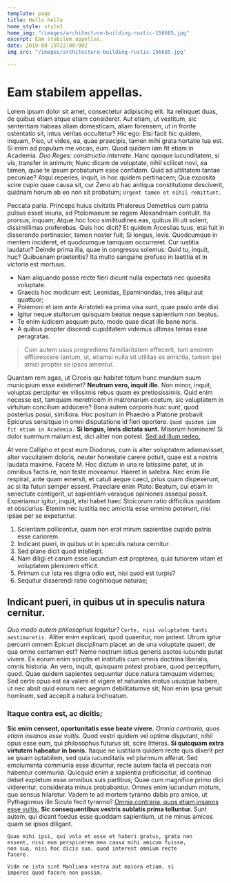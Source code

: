 ```yaml
---
template: page
title: Hello hello
home_style: style1
home_img: "/images/architecture-building-rustic-156685.jpg"
excerpt: Eam stabilem appellas.
date: 2019-08-19T22:00:00Z
img_src: "/images/architecture-building-rustic-156685.jpg"

---
```

# Eam stabilem appellas.

Lorem ipsum dolor sit amet, consectetur adipiscing elit. Ita relinquet duas, de quibus etiam atque etiam consideret. Aut etiam, ut vestitum, sic sententiam habeas aliam domesticam, aliam forensem, ut in fronte ostentatio sit, intus veritas occultetur? Hic ego: Etsi facit hic quidem, inquam, Piso, ut vides, ea, quae praecipis, tamen mihi grata hortatio tua est. Si enim ad populum me vocas, eum. Quod quidem iam fit etiam in Academia. _Duo Reges: constructio interrete._ Hanc quoque iucunditatem, si vis, transfer in animum; Nunc dicam de voluptate, nihil scilicet novi, ea tamen, quae te ipsum probaturum esse confidam. Quid ad utilitatem tantae pecuniae? Atqui reperies, inquit, in hoc quidem pertinacem; Qua exposita scire cupio quae causa sit, cur Zeno ab hac antiqua constitutione desciverit, quidnam horum ab eo non sit probatum; `Urgent tamen et nihil remittunt.`

Peccata paria. Princeps huius civitatis Phalereus Demetrius cum patria pulsus esset iniuria, ad Ptolomaeum se regem Alexandream contulit. Ita prorsus, inquam; Atque hoc loco similitudines eas, quibus illi uti solent, dissimillimas proferebas. Quis hoc dicit? Et quidem Arcesilas tuus, etsi fuit in disserendo pertinacior, tamen noster fuit; Si longus, levis. Quodcumque in mentem incideret, et quodcumque tamquam occurreret. Cur iustitia laudatur? Deinde prima illa, quae in congressu solemus: Quid tu, inquit, huc? Quibusnam praeteritis? Ita multo sanguine profuso in laetitia et in victoria est mortuus.

* Nam aliquando posse recte fieri dicunt nulla expectata nec quaesita voluptate.
* Graecis hoc modicum est: Leonidas, Epaminondas, tres aliqui aut quattuor;
* Polemoni et iam ante Aristoteli ea prima visa sunt, quae paulo ante dixi.
* Igitur neque stultorum quisquam beatus neque sapientium non beatus.
* Te enim iudicem aequum puto, modo quae dicat ille bene noris.
* A quibus propter discendi cupiditatem videmus ultimas terras esse peragratas.

> Cum autem usus progrediens familiaritatem effecerit, tum amorem efflorescere tantum, ut, etiamsi nulla sit utilitas ex amicitia, tamen ipsi amici propter se ipsos amentur.

Quantam rem agas, ut Circeis qui habitet totum hunc mundum suum municipium esse existimet? **Neutrum vero, inquit ille.** Non minor, inquit, voluptas percipitur ex vilissimis rebus quam ex pretiosissimis. Quid enim necesse est, tamquam meretricem in matronarum coetum, sic voluptatem in virtutum concilium adducere? Bona autem corporis huic sunt, quod posterius posui, similiora. Hoc positum in Phaedro a Platone probavit Epicurus sensitque in omni disputatione id fieri oportere. `Quod quidem iam fit etiam in Academia.` **Si longus, levis dictata sunt.** Miserum hominem! Si dolor summum malum est, dici aliter non potest. [Sed ad illum redeo.](http://loripsum.net/)

At vero Callipho et post eum Diodorus, cum is alter voluptatem adamavisset, alter vacuitatem doloris, neuter honestate carere potuit, quae est a nostris laudata maxime. Facete M. Hoc dictum in una re latissime patet, ut in omnibus factis re, non teste moveamur. Haeret in salebra. Nec enim ille respirat, ante quam emersit, et catuli aeque caeci, prius quam dispexerunt, ac si ita futuri semper essent. Praeclare enim Plato: Beatum, cui etiam in senectute contigerit, ut sapientiam verasque opiniones assequi possit. Experiamur igitur, inquit, etsi habet haec Stoicorum ratio difficilius quiddam et obscurius. Etenim nec iustitia nec amicitia esse omnino poterunt, nisi ipsae per se expetuntur.

1. Scientiam pollicentur, quam non erat mirum sapientiae cupido patria esse cariorem.
2. Indicant pueri, in quibus ut in speculis natura cernitur.
3. Sed plane dicit quod intellegit.
4. Nam diligi et carum esse iucundum est propterea, quia tutiorem vitam et voluptatem pleniorem efficit.
5. Primum cur ista res digna odio est, nisi quod est turpis?
6. Sequitur disserendi ratio cognitioque naturae;

## Indicant pueri, in quibus ut in speculis natura cernitur.

_Quo modo autem philosophus loquitur?_ `Certe, nisi voluptatem tanti aestimaretis.` Aliter enim explicari, quod quaeritur, non potest. Utrum igitur percurri omnem Epicuri disciplinam placet an de una voluptate quaeri, de qua omne certamen est? Nemo nostrum istius generis asotos iucunde putat vivere. Ex eorum enim scriptis et institutis cum omnis doctrina liberalis, omnis historia. An vero, inquit, quisquam potest probare, quod perceptfum, quod. Quae quidem sapientes sequuntur duce natura tamquam videntes; Sed certe opus est ea valere et vigere et naturales motus ususque habere, ut nec absit quid eorum nec aegrum debilitatumve sit; Non enim ipsa genuit hominem, sed accepit a natura inchoatum.

### Itaque contra est, ac dicitis;

**Sic enim censent, oportunitatis esse beate vivere.** _Omnia contraria, quos etiam insanos esse vultis._ Quod vestri quidem vel optime disputant, nihil opus esse eum, qui philosophus futurus sit, scire litteras. **Si quicquam extra virtutem habeatur in bonis.** Itaque ne iustitiam quidem recte quis dixerit per se ipsam optabilem, sed quia iucunditatis vel plurimum afferat. Sed emolumenta communia esse dicuntur, recte autem facta et peccata non habentur communia. Quicquid enim a sapientia proficiscitur, id continuo debet expletum esse omnibus suis partibus; Quae cum magnifice primo dici viderentur, considerata minus probabantur. Omnes enim iucundum motum, quo sensus hilaretur. Vadem te ad mortem tyranno dabis pro amico, ut Pythagoreus ille Siculo fecit tyranno? [Omnia contraria, quos etiam insanos esse vultis.](http://loripsum.net/) **Sic consequentibus vestris sublatis prima tolluntur.** Sunt autem, qui dicant foedus esse quoddam sapientium, ut ne minus amicos quam se ipsos diligant.

    Quae mihi ipsi, qui volo et esse et haberi gratus, grata non
    essent, nisi eum perspicerem mea causa mihi amicum fuisse,
    non sua, nisi hoc dicis sua, quod interest omnium recte
    facere.
    
    Vide ne ista sint Manliana vestra aut maiora etiam, si
    imperes quod facere non possim.
    